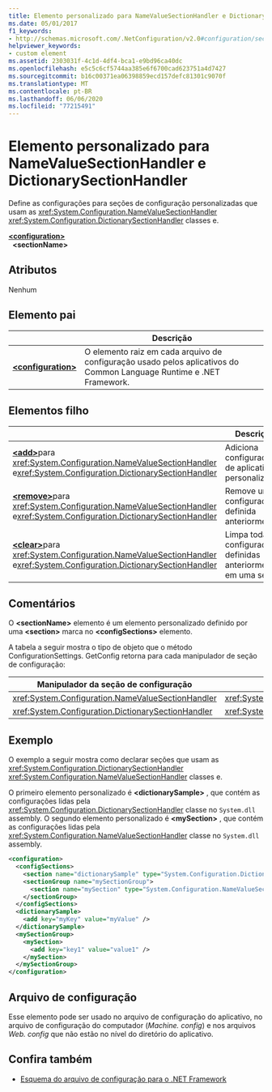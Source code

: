 ```yaml
---
title: Elemento personalizado para NameValueSectionHandler e DictionarySectionHandler
ms.date: 05/01/2017
f1_keywords:
- http://schemas.microsoft.com/.NetConfiguration/v2.0#configuration/sectionName
helpviewer_keywords:
- custom element
ms.assetid: 2303031f-4c1d-4df4-bca1-e9bd96ca40dc
ms.openlocfilehash: e5c5c6cf5744aa385e6f6700cad623751a4d7427
ms.sourcegitcommit: b16c00371ea06398859ecd157defc81301c9070f
ms.translationtype: MT
ms.contentlocale: pt-BR
ms.lasthandoff: 06/06/2020
ms.locfileid: "77215491"
---
```

# <a name="custom-element-for-namevaluesectionhandler-and-dictionarysectionhandler"></a>Elemento personalizado para NameValueSectionHandler e DictionarySectionHandler

Define as configurações para seções de configuração personalizadas que usam as <xref:System.Configuration.NameValueSectionHandler> <xref:System.Configuration.DictionarySectionHandler> classes e.

[**\<configuration>**](configuration-element.md)\
&nbsp;&nbsp;**\<sectionName>**

## <a name="attributes"></a>Atributos

Nenhum

## <a name="parent-element"></a>Elemento pai

|     | Descrição |
| --- | ----------- |
| [**\<configuration>**](configuration-element.md) | O elemento raiz em cada arquivo de configuração usado pelos aplicativos do Common Language Runtime e .NET Framework. |

## <a name="child-elements"></a>Elementos filho

|     | Descrição |
| --- | ----------- |
| [**\<add>**](add-element-for-custom-2.md)para <xref:System.Configuration.NameValueSectionHandler> e<xref:System.Configuration.DictionarySectionHandler>  | Adiciona configurações de aplicativo personalizadas. |
| [**\<remove>**](remove-element-for-custom-2.md)para <xref:System.Configuration.NameValueSectionHandler> e<xref:System.Configuration.DictionarySectionHandler> | Remove uma configuração definida anteriormente. |
| [**\<clear>**](clear-element-for-custom-2.md)para <xref:System.Configuration.NameValueSectionHandler> e<xref:System.Configuration.DictionarySectionHandler> | Limpa todas as configurações definidas anteriormente em uma seção. |

## <a name="remarks"></a>Comentários

O **\<sectionName>** elemento é um elemento personalizado definido por uma **\<section>** marca no **\<configSections>** elemento.

A tabela a seguir mostra o tipo de objeto que o método ConfigurationSettings. GetConfig retorna para cada manipulador de seção de configuração:

| Manipulador da seção de configuração                        | Tipo de retorno                                                |
| ---------------------------------------------------- | ---------------------------------------------------------- |
| <xref:System.Configuration.NameValueSectionHandler>  | <xref:System.Collections.Specialized.NameValueCollection>  |
| <xref:System.Configuration.DictionarySectionHandler> | <xref:System.Collections.IDictionary>                      |

## <a name="example"></a>Exemplo

O exemplo a seguir mostra como declarar seções que usam as <xref:System.Configuration.DictionarySectionHandler> <xref:System.Configuration.NameValueSectionHandler> classes e.

O primeiro elemento personalizado é **\<dictionarySample>** , que contém as configurações lidas pela <xref:System.Configuration.DictionarySectionHandler> classe no `System.dll` assembly. O segundo elemento personalizado é **\<mySection>** , que contém as configurações lidas pela <xref:System.Configuration.NameValueSectionHandler> classe no `System.dll` assembly.

```xml
<configuration>
  <configSections>
    <section name="dictionarySample" type="System.Configuration.DictionarySectionHandler,System" />
    <sectionGroup name="mySectionGroup">
      <section name="mySection" type="System.Configuration.NameValueSectionHandler,System" />
    </sectionGroup>
  </configSections>
  <dictionarySample>
    <add key="myKey" value="myValue" />
  </dictionarySample>
  <mySectionGroup>
    <mySection>
      <add key="key1" value="value1" />
    </mySection>
  </mySectionGroup>
</configuration>
```

## <a name="configuration-file"></a>Arquivo de configuração

Esse elemento pode ser usado no arquivo de configuração do aplicativo, no arquivo de configuração do computador (*Machine. config*) e nos arquivos *Web. config* que não estão no nível do diretório do aplicativo.

## <a name="see-also"></a>Confira também

- [Esquema do arquivo de configuração para o .NET Framework](index.md)
